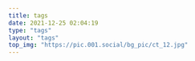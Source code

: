 ```yaml
---
title: tags
date: 2021-12-25 02:04:19
type: "tags"
layout: "tags"
top_img: "https://pic.001.social/bg_pic/ct_12.jpg"
---
```

